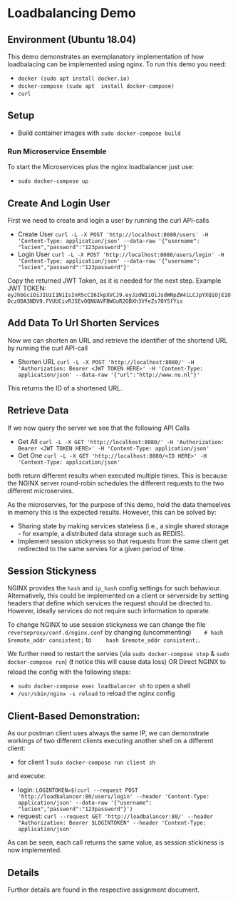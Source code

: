 # Loadbalancing Demo

## Environment (Ubuntu 18.04)

This demo demonstrates an exemplanatory implementation of how loadbalacing can be implemented using nginx.
To run this demo you need:

- `docker (sudo apt install docker.io)`
- `docker-compose (sudo apt  install docker-compose)`
- `curl`

## Setup

- Build container images with `sudo docker-compose build`

### Run Microservice Ensemble

To start the Microservices plus the nginx loadbalancer just use:

- `sudo docker-compose up`

## Create And Login User

First we need to create and login a user by running the curl API-calls 
* Create User `curl -L -X POST 'http://localhost:8080/users' -H 'Content-Type: application/json' --data-raw '{"username": "lucien","password":"123password"}'`
* Login User `curl -L -X POST 'http://localhost:8080/users/login' -H 'Content-Type: application/json' --data-raw '{"username": "lucien","password":"123password"}'`

Copy the returned JWT Token, as it is needed for the next step.
Example JWT TOKEN:
`eyJhbGciOiJIUzI1NiIsInR5cCI6IkpXVCJ9.eyJzdWIiOiJsdWNpZW4iLCJpYXQiOjE1ODczODA3NDV9.FVUUCivRJ5EvOQNUAVFBWGuR2GBXh3VfeZs70YSfYis`
## Add Data To Url Shorten Services

Now we can shorten an URL and retrieve the identifier of the shortend URL by running the curl API-call
* Shorten URL `curl -L -X POST 'http://localhost:8080/' -H 'Authorization: Bearer <JWT TOKEN HERE>' -H 'Content-Type: application/json' --data-raw '{"url":"http://www.nu.nl"}'`

This returns the ID of a shortened URL.

## Retrieve Data

If we now query the server we see that the following API Calls 
* Get All `curl -L -X GET 'http://localhost:8080/' -H 'Authorization: Bearer <JWT TOKEN HERE>' -H 'Content-Type: application/json'`
* Get One `curl -L -X GET 'http://localhost:8080/<ID HERE>' -H 'Content-Type: application/json'`

both return different results when executed multiple times. This is because the NGINX server round-robin schedules the different requests to the two different microservies.

As the microservies, for the purpose of this demo, hold the data themselves in memory this is the expected results. However, this can be solved by:
- Sharing state by making services stateless (i.e., a single shared storage - for example, a distributed data storage such as REDIS).
- Implement session stickyness so that requests from the same client get redirected to the same servies for a given period of time.

## Session Stickyness

NGINX provides the `hash` and `ip_hash` config settings for such behaviour. Alternatively, this could be implemented on a client or serverside by setting headers that define which services the request should be directed to. However, ideally services do not require such information to operate. 

To change NGINX to use session stickyness we can change the file `reverseproxy/conf.d/nginx.conf` by changing (uncommenting)`    # hash $remote_addr consistent;` to `    hash $remote_addr consistent;`.

We further need to restart the servies (via `sudo docker-compose stop` & `sudo docker-compose run`) (❗ notice this will cause data loss) 
OR 
Direct NGINX to reload the config with the following steps:
- `sudo docker-compose exec loadbalancer sh` to open a shell
- `/usr/sbin/nginx -s reload` to reload the nginx config

## Client-Based Demonstration:

As our postman client uses always the same IP, we can demonstrate workings of two different clients executing another shell on a different client:

- for client 1 `sudo docker-compose run client sh`

and execute:

- login: `LOGINTOKEN=$(curl --request POST 'http://loadbalancer:80/users/login' --header 'Content-Type: application/json' --data-raw '{"username": "lucien","password":"123password"}')`
- request: `curl --request GET 'http://loadbalancer:80/' --header "Authorization: Bearer $LOGINTOKEN" --header 'Content-Type: application/json'`

As can be seen, each call returns the same value, as session stickiness is now implemented.

## Details

Further details are found in the respective assignment document.
